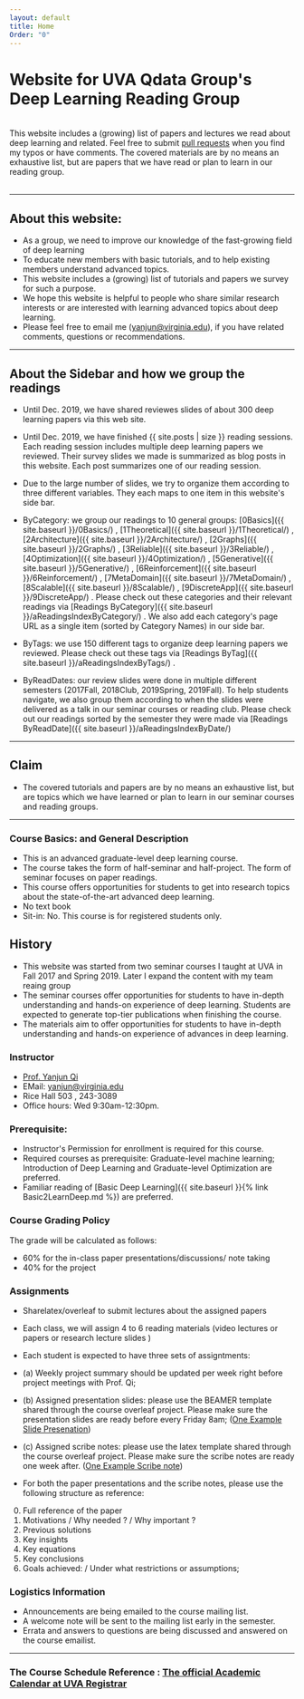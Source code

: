 ```yaml
---
layout: default
title: Home
Order: "0" 
---
```


<h1> Website for UVA Qdata Group's Deep Learning Reading Group </h1>
<br>
<div>
This website includes a (growing) list of papers and lectures we read about deep learning and related.
Feel free to submit <a href="https://github.com/QData/deep2Read" target="_blank" >pull requests</a>
when you find my typos or have comments. The covered materials are by no means an exhaustive list, but are papers that we have read or plan to learn in our reading group.
</div>


<br>

--- 

## About this website:

+ As a group, we need to improve our knowledge of the fast-growing field of deep learning
+ To educate new members with basic tutorials, and to help existing members understand advanced topics.
+ This website includes a (growing) list of tutorials and papers we survey for such a purpose.
+ We hope this website is helpful to people who share similar research interests or are interested with learning advanced topics about deep learning.
+ Please feel free to email me (yanjun@virginia.edu), if you have related comments, questions or recommendations.

---

## About the Sidebar and how we group the readings 

+ Until Dec. 2019, we have shared reviewes slides of about 300 deep learning papers via this web site. 

+ Until Dec. 2019, we have finished  {{ site.posts | size }} reading sessions. Each reading session includes multiple deep learning papers we reviewed. Their survey slides we made is summarized as blog posts in this website. Each post summarizes one of our reading session. 

+ Due to the large number of slides, we try to organize them according to three different variables. They each maps to one item in this website's side bar. 

+ ByCategory: we group our readings to 10 general groups:  [0Basics]({{ site.baseurl }}/0Basics/) , [1Theoretical]({{ site.baseurl }}/1Theoretical/) , [2Architecture]({{ site.baseurl }}/2Architecture/) , [2Graphs]({{ site.baseurl }}/2Graphs/) , [3Reliable]({{ site.baseurl }}/3Reliable/) , [4Optimization]({{ site.baseurl }}/4Optimization/) , [5Generative]({{ site.baseurl }}/5Generative/) , [6Reinforcement]({{ site.baseurl }}/6Reinforcement/) , [7MetaDomain]({{ site.baseurl }}/7MetaDomain/) , [8Scalable]({{ site.baseurl }}/8Scalable/) , [9DiscreteApp]({{ site.baseurl }}/9DiscreteApp/)  . Please check out these categories and their relevant readings via [Readings ByCategory]({{ site.baseurl }}/aReadingsIndexByCategory/) . We also add each category's page URL as a single item (sorted by Category Names) in our side bar. 


+ ByTags: we use 150 different tags to organize deep learning papers we reviewed. Please check out these tags via [Readings ByTag]({{ site.baseurl }}/aReadingsIndexByTags/) . 

+ ByReadDates: our review slides were done in multiple different semesters (2017Fall, 2018Club, 2019Spring, 2019Fall). To help students navigate, we also group them according to when the slides were  delivered as a talk in our seminar courses or reading club. Please check out our readings sorted by the semester they were made via [Readings ByReadDate]({{ site.baseurl }}/aReadingsIndexByDate/) 


<hr>


## Claim 
+ The covered tutorials and papers are by no means an exhaustive list, but are topics which we have learned or plan to learn in our seminar courses and reading groups.


<hr>


### Course Basics: and General Description

+ This is an advanced graduate-level deep learning course.
+ The course takes the form of half-seminar and half-project. The form of seminar focuses on paper readings.
+ This course offers opportunities for students to get into research topics about the
 state-of-the-art advanced deep learning.
 + No text book
 + Sit-in: No.  This course is for registered students only.

## History

+ This website was started from two seminar courses I taught at UVA  in Fall 2017 and Spring 2019. Later I expand the content with my team reaing group
+ The seminar courses offer opportunities for students to have in-depth understanding and hands-on experience of deep learning. Students are expected to generate top-tier publications when finishing the course.
+ The materials aim to offer opportunities for students to have in-depth understanding and hands-on experience of advances in deep learning. 


### Instructor

+ [Prof. Yanjun Qi](http://www.cs.virginia.edu/yanjun/)
+ EMail: [yanjun@virginia.edu](mailto:yanjun@virginia.edu)
+ Rice Hall 503 , 243-3089
+ Office hours: Wed 9:30am-12:30pm.


### Prerequisite:
+ Instructor's Permission for enrollment is required for this course.
+ Required courses as prerequisite: Graduate-level machine
 learning; Introduction of Deep Learning and Graduate-level Optimization are preferred.
+ Familiar reading of [Basic Deep Learning]({{ site.baseurl }}{% link Basic2LearnDeep.md %})  are preferred.


### Course Grading Policy
  The grade will be calculated as follows:
+ 60% for the in-class paper presentations/discussions/ note taking
+ 40% for the project 


### Assignments
+ Sharelatex/overleaf to submit lectures about the assigned papers
+ Each class, we will assign 4 to 6 reading materials (video lectures or papers or research lecture slides )

+ Each student is expected to have three sets of assigntments: 
    
+ (a) Weekly project summary should be updated per week right before project meetings with Prof. Qi; 
+ (b) Assigned presentation slides: please use the BEAMER template shared through the course overleaf project. Please make sure the presentation slides are ready before every Friday 8am;  ([One Example Slide Presenation]({{site.baseurl}}/talks/20171130-Ji.pdf))
+ (c) Assigned scribe notes: please use the latex template shared through the course overleaf project. Please make sure the scribe notes are ready one week after. ([One Example Scribe note](http://www.cs.princeton.edu/courses/archive/spring10/cos424/slides/3-notes-valentino-misener.pdf))

+ For both the paper presentations and the scribe notes, please use the following structure as reference: 

0. Full reference of the paper
1. Motivations / Why needed ? / Why important ?
2. Previous solutions
3. Key insights
4. Key equations
5. Key conclusions
6. Goals achieved: / Under what restrictions or assumptions;



### Logistics Information
+ Announcements are being emailed to the course mailing list.
+ A welcome note will be sent to the mailing  list early in the semester.
+ Errata and answers to questions are being discussed and answered
   on the course emailist.


<hr>

### The Course  Schedule Reference : [The official Academic Calendar at UVA Registrar](http://www.virginia.edu/registrar/calendar.html)




<!--<table id="datatab3" summary="Table of readings" border="1">
<tr>
 <h3><b>
  <th>No.</th>
  <th>Date-Read</th>
  <th>Title and Information</th>
<th>PaperYear</th>
  </b>
  </h3>
</tr>

{% assign counter = 1 %}
{% assign sorted = site.posts  | sort: 'date' | reverse %}
{% for post in sorted %}

<tr>
<td>{{ counter }}</td>
<td><span class="date"> {{ post.date | date: "%Y, %-b, %-d "  }}</span></td>
<td><a href="{{ site.baseurl }}{{ post.url }}">{{ post.title }} </a></td>
<td>{{ post.desc }}</td>
</tr>

{% assign counter=counter | plus:1 %}
{% endfor %}

</table>  


Click on a tag to see relevant list of readings.

<ul class="tags">
{% assign sorted = site.tags | sort %}
{% for tag in sorted %}
  {% assign t = tag | first %}
  <li><a href="{{ site.baseurl }}/aReadingsIndexByTags/#{{t | replace:" ","-" }}">{{ t }}</a></li>
{% endfor %}
</ul>

---  

-->


<!--

Reading sessions organized by Categories. 

Click on a category to see relevant list of readings.

<ul class="tags">
{% assign sorted = site.categories | sort %}
{% for tag in sorted %}
  {% assign t = tag | first %}
  <li><a href="{{ site.baseurl }}/aReadingsIndexByCategory/#{{t | replace:" ","-" }}">{{ t }}</a></li>
{% endfor %}
</ul>

---

{% assign sorted = site.categories | sort %}
{% for tag in sorted %}
  {% assign t = tag | first %}

<h1><a name="{{t | replace:" ","-" }}"></a><a class="internal" href="{{ site.baseurl }}/#{{t | replace:" ","-" }}">{{ t  }}</a></h1>

-->

<!--- for each tag, get a table of index -->


<!--

<table id="datatab3" summary="Table of readings" border="1">
<tr>
 <h3><b>
  <th>No.</th>
  <th>Title and Information</th>
  <th>We Read @</th>
  </b>
  </h3>
</tr>

{% assign counter = 1 %}
{% assign sortedp = site.posts  | sort: 'date' %}
{% for post in sortedp %}
  {% if post.categories contains t %}

  <tr>
  <td>{{ counter }}</td>
  <td><a href="{{ site.baseurl }}{{ post.url }}">{{ post.title }}</a></td>
  <td>{{ post.desc }}</td>
  </tr>

  {% assign counter=counter | plus:1 %}
  {% endif %}
{% endfor %}
</table>



{% endfor %}


<hr>

--- 
<br>

We also use the following detailed tags to label each read post we finished. 

<br><br>



<div>
{% assign newtags = "" %}
{% assign sorted = site.tags | sort %}
{% for tag in sorted %}
    {% assign wt = tag | first %}
    {% assign t = wt | downcase %}
    {% assign at = t | replace:" ","-" %}

    {% unless newtags contains at %}
      {% assign newtags = newtags | join:',' | append:',' | append:at | split:',' %}
    {% endunless %}
{% endfor %}

{% assign sortednew = newtags | sort %}
{% for t in sortednew %}
  <a class="button"  href="{{ site.baseurl }}/aReadingsIndexByTags/#{{t }}">{{ t }}</a> 
{% endfor %}
</div>

-->
